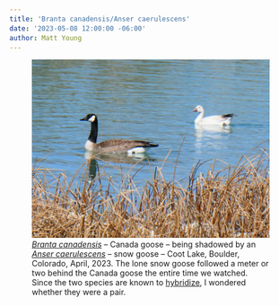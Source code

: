 ```yaml
---
title: 'Branta canadensis/Anser caerulescens'
date: '2023-05-08 12:00:00 -06:00'
author: Matt Young
---
```


<figure>
<img src="/uploads/2023/P1010237_Geese_Crop_600.jpg" alt="Canada goose, snow goose"/>
<figcaption><a href="https://en.wikipedia.org/wiki/Canada_goose"><i>Branta canadensis</i></a> &ndash; Canada goose &ndash; being shadowed by an <a href="https://en.wikipedia.org/wiki/Snow_goose"><i>Anser caerulescens</i></a> &ndash; snow goose &ndash; Coot Lake, Boulder, Colorado, April, 2023. The lone snow goose followed a meter or two behind the Canada goose the entire time we watched. Since the two species are known to <a href="https://ebird.org/species/x00197">hybridize</a>, I wondered whether they were a pair.
</figcaption>
</figure>  
